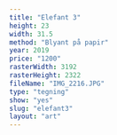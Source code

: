 ```yaml
---
title: "Elefant 3"
height: 23
width: 31.5
method: "Blyant på papir"
year: 2019
price: "1200"
rasterWidth: 3192
rasterHeight: 2322
fileName: "IMG_2216.JPG"
type: "tegning"
show: "yes"
slug: "elefant3"
layout: "art"
---
```

